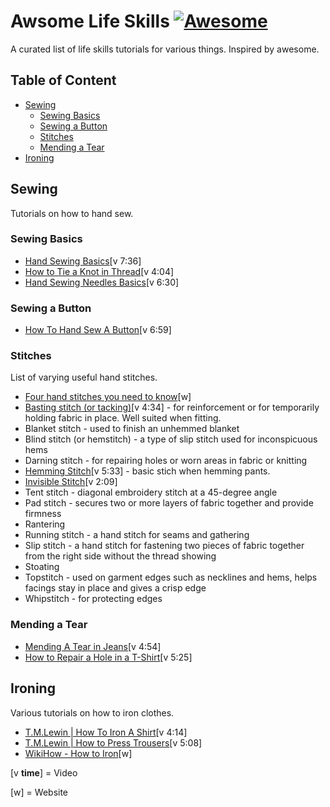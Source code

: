 # Awsome Life Skills [![Awesome](https://cdn.rawgit.com/sindresorhus/awesome/d7305f38d29fed78fa85652e3a63e154dd8e8829/media/badge.svg)](https://github.com/sindresorhus/awesome)
A curated list of life skills tutorials for various things. Inspired by awesome.

<!-- TOC -->
## Table of Content
- [Sewing](#sewing)
	- [Sewing Basics](#sewing-basics)
	- [Sewing a Button](#sewing-a-button)
	- [Stitches](#stitches)
	- [Mending a Tear](#mending-a-tear)
- [Ironing](#ironing)

<!-- END -->

## Sewing
Tutorials on how to hand sew.

### Sewing Basics
- [Hand Sewing Basics](https://www.youtube.com/watch?v=B2mfJweh8a0)[v 7:36]
- [How to Tie a Knot in Thread](https://www.youtube.com/watch?v=PowkA9Bojlo)[v 4:04]
- [Hand Sewing Needles Basics](https://www.youtube.com/watch?v=hFv48OMpFSU)[v 6:30]

### Sewing a Button
- [How To Hand Sew A Button](https://youtu.be/rQRq--7InTE?t=69)[v 6:59]

### Stitches
List of varying useful hand stitches.
- [Four hand stitches you need to know](http://byhandlondon.com/blogs/by-hand-london/11628717-four-hand-stitches-you-need-to-know)[w]
- [Basting stitch (or tacking)](https://youtu.be/KCT-pC8X5m8)[v 4:34] - for reinforcement or for temporarily holding fabric in place. Well suited when fitting.
- Blanket stitch - used to finish an unhemmed blanket
- Blind stitch (or hemstitch) - a type of slip stitch used for inconspicuous hems
- Darning stitch - for repairing holes or worn areas in fabric or knitting
- [Hemming Stitch](https://www.youtube.com/watch?v=RrJjXcoeNUI)[v 5:33] - basic stich when hemming pants.
- [Invisible Stitch](https://www.youtube.com/watch?v=WbE5hXt27uU)[v 2:09]
- Tent stitch - diagonal embroidery stitch at a 45-degree angle
- Pad stitch - secures two or more layers of fabric together and provide firmness
- Rantering
- Running stitch - a hand stitch for seams and gathering
- Slip stitch - a hand stitch for fastening two pieces of fabric together from the right side without the thread showing
- Stoating
- Topstitch - used on garment edges such as necklines and hems, helps facings stay in place and gives a crisp edge
- Whipstitch - for protecting edges

### Mending a Tear
- [Mending A Tear in Jeans](https://youtu.be/-ynBWa5ej1Q?t=16)[v 4:54]
- [How to Repair a Hole in a T-Shirt](https://www.youtube.com/watch?v=vvDdzD5pF3M)[v 5:25]

## Ironing
Various tutorials on how to iron clothes.

- [T.M.Lewin | How To Iron A Shirt](https://www.youtube.com/watch?v=yK6iQj-I_0w)[v 4:14]
- [T.M.Lewin | How to Press Trousers](https://www.youtube.com/watch?v=Lhuhb2KNqVM)[v 5:08]
- [WikiHow - How to Iron](http://www.wikihow.com/Iron)[w]

[v **time**] = Video

[w] = Website

